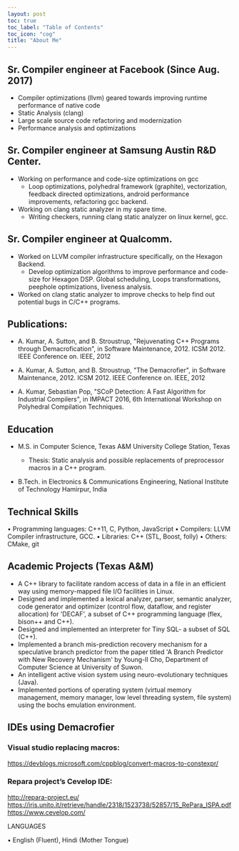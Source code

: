 ```yaml
---
layout: post 
toc: true
toc_label: "Table of Contents"
toc_icon: "cog"
title: "About Me"
---
```


## Sr. Compiler engineer at Facebook (Since Aug. 2017)
* Compiler optimizations (llvm) geared towards improving runtime performance of native code
* Static Analysis (clang)
* Large scale source code refactoring and modernization
* Performance analysis and optimizations

## Sr. Compiler engineer at Samsung Austin R&D Center.

* Working on performance and code-size optimizations on gcc
  - Loop optimizations, polyhedral framework (graphite), vectorization, feedback directed optimizations, android performance improvements, refactoring gcc backend.
* Working on clang static analyzer in my spare time.
  - Writing checkers, running clang static analyzer on linux kernel, gcc.


## Sr. Compiler engineer at Qualcomm.

* Worked on LLVM compiler infrastructure specifically, on the Hexagon Backend.
  - Develop optimization algorithms to improve performance and code-size for Hexagon DSP. Global scheduling, Loops transformations, peephole optimizations, liveness analysis.
* Worked on clang static analyzer to improve checks to help find out potential bugs in C/C++ programs.


## Publications:

* A. Kumar, A. Sutton, and B. Stroustrup, "Rejuvenating C++ Programs through Demacrofication", in Software Maintenance, 2012. ICSM 2012. IEEE Conference on. IEEE, 2012

* A. Kumar, A. Sutton, and B. Stroustrup, "The Demacrofier", in Software Maintenance, 2012. ICSM 2012. IEEE Conference on. IEEE, 2012

* A. Kumar, Sebastian Pop, "SCoP Detection: A Fast Algorithm for Industrial Compilers", in IMPACT 2016, 6th International Workshop on Polyhedral Compilation Techniques.

## Education

* M.S. in Computer Science, Texas A&M University College Station, Texas
  - Thesis: Static analysis and possible replacements of preprocessor macros in a C++ program.

* B.Tech. in Electronics & Communications Engineering, National Institute of Technology Hamirpur, India

## Technical Skills

• Programming languages: C++11, C, Python, JavaScript
• Compilers: LLVM Compiler infrastructure, GCC.
• Libraries: C++ (STL, Boost, folly)
• Others: CMake, git

## Academic Projects (Texas A&M)

* A C++ library to facilitate random access of data in a file in an efficient way using memory-mapped file I/O facilities in Linux.
* Designed and implemented a lexical analyzer, parser, semantic analyzer, code generator and optimizer (control flow, dataflow, and register allocation) for 'DECAF', a subset of C++ programming language (flex, bison++ and C++).
* Designed and implemented an interpreter for Tiny SQL- a subset of SQL (C++).
* Implemented a branch mis-prediction recovery mechanism for a speculative branch predictor from the paper titled 'A Branch Predictor with New Recovery Mechanism' by Young-Il Cho, Department of Computer Science at University of Suwon.
* An intelligent active vision system using neuro-evolutionary techniques (Java).
* Implemented portions of operating system (virtual memory management, memory manager, low level threading system, file system) using the bochs emulation environment.

## IDEs using Demacrofier
### Visual studio replacing macros:
https://devblogs.microsoft.com/cppblog/convert-macros-to-constexpr/

### Repara project’s Cevelop IDE:
http://repara-project.eu/ https://iris.unito.it/retrieve/handle/2318/1523738/52857/15_RePara_ISPA.pdf
https://www.cevelop.com/


LANGUAGES

• English (Fluent), Hindi (Mother Tongue)
